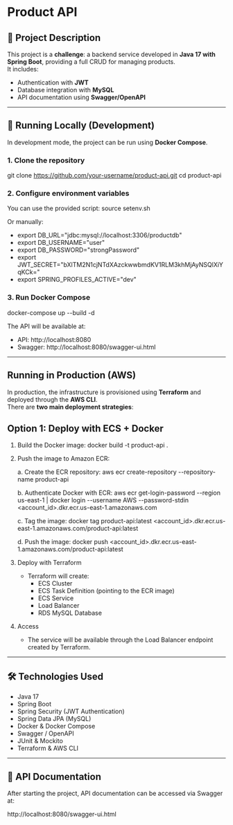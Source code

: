 # Product API

## 📌 Project Description
This project is a **challenge**: a backend service developed in **Java 17 with Spring Boot**, providing a full CRUD for managing products.  
It includes:
- Authentication with **JWT**
- Database integration with **MySQL**
- API documentation using **Swagger/OpenAPI**

---

## 🚀 Running Locally (Development)

In development mode, the project can be run using **Docker Compose**.

### 1. Clone the repository
git clone https://github.com/your-username/product-api.git
cd product-api

### 2. Configure environment variables
You can use the provided script:
source setenv.sh

Or manually:
- export DB_URL="jdbc:mysql://localhost:3306/productdb"
- export DB_USERNAME="user"
- export DB_PASSWORD="strongPassword"
- export JWT_SECRET="bXlTM2N1cjNTdXAzckwwbmdKV1RLM3khMjAyNSQlXiYqKCk="
- export SPRING_PROFILES_ACTIVE="dev"

### 3. Run Docker Compose
docker-compose up --build -d

The API will be available at:
- API: http://localhost:8080
- Swagger: http://localhost:8080/swagger-ui.html

---

##  Running in Production (AWS)

In production, the infrastructure is provisioned using **Terraform** and deployed through the **AWS CLI**.  
There are **two main deployment strategies**:

## Option 1: Deploy with ECS + Docker

1. Build the Docker image:
   docker build -t product-api .

2. Push the image to Amazon ECR:

   a. Create the ECR repository:
      aws ecr create-repository --repository-name product-api

   b. Authenticate Docker with ECR:
      aws ecr get-login-password --region us-east-1 | docker login --username AWS --password-stdin <account_id>.dkr.ecr.us-east-1.amazonaws.com

   c. Tag the image:
      docker tag product-api:latest <account_id>.dkr.ecr.us-east-1.amazonaws.com/product-api:latest

   d. Push the image:
      docker push <account_id>.dkr.ecr.us-east-1.amazonaws.com/product-api:latest


4. Deploy with Terraform
    - Terraform will create:
        - ECS Cluster
        - ECS Task Definition (pointing to the ECR image)
        - ECS Service
        - Load Balancer
        - RDS MySQL Database

5. Access
    - The service will be available through the Load Balancer endpoint created by Terraform.

---

## 🛠️ Technologies Used
- Java 17
- Spring Boot
- Spring Security (JWT Authentication)
- Spring Data JPA (MySQL)
- Docker & Docker Compose
- Swagger / OpenAPI
- JUnit & Mockito
- Terraform & AWS CLI

---

## 📄 API Documentation
After starting the project, API documentation can be accessed via Swagger at:

http://localhost:8080/swagger-ui.html




